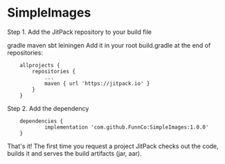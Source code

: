 # SimpleImages

Step 1. Add the JitPack repository to your build file

gradle
maven
sbt
leiningen
Add it in your root build.gradle at the end of repositories:
```
	allprojects {
		repositories {
			...
			maven { url 'https://jitpack.io' }
		}
	}
  ```
Step 2. Add the dependency
```
	dependencies {
	        implementation 'com.github.FunnCo:SimpleImages:1.0.0'
	}
  ```
That's it! The first time you request a project JitPack checks out the code, builds it and serves the build artifacts (jar, aar).
